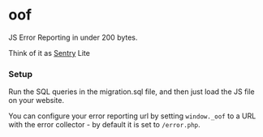 # oof
JS Error Reporting in under 200 bytes.

Think of it as [Sentry](http://sentry.io/) Lite

### Setup
Run the SQL queries in the migration.sql file, and then just load the JS file on your website.

You can configure your error reporting url by setting `window._oof` to a URL with the error collector - by default it is set to `/error.php`.
